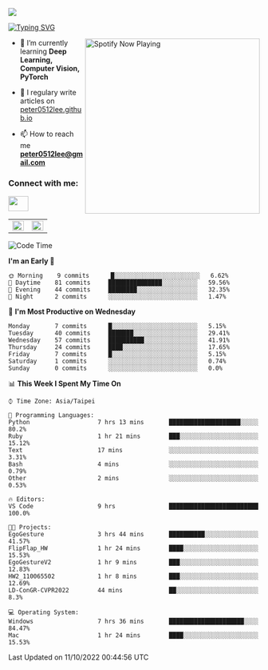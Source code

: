 ![](https://komarev.com/ghpvc/?username=peter0512lee&color=ff69b4)

[![Typing SVG](https://readme-typing-svg.herokuapp.com?color=F742BA&size=22&lines=Hi!+I'm+JYL)](https://git.io/typing-svg)

[<img src="https://spotify-now-playing.peter0512lee.vercel.app/api/spotify-playing" alt="Spotify Now Playing" width="350" align="right" />](https://open.spotify.com/user/21iyoswqgnkoe7peuesmqnhgy)

- 🌱 I’m currently learning **Deep Learning, Computer Vision, PyTorch**

- 📝 I regulary write articles on [peter0512lee.github.io](https://peter0512lee.github.io/)

- 📫 How to reach me **peter0512lee@gmail.com**

<h3 align="left">Connect with me:</h3>
<p align="left">
<a href="https://linkedin.com/in/jie-ying-li-b43a1416b" target="blank"><img align="center" src="https://raw.githubusercontent.com/rahuldkjain/github-profile-readme-generator/master/src/images/icons/Social/linked-in-alt.svg" height="30" width="40" /></a>
<!-- <a href="https://fb.com/peter0512lee" target="blank"><img align="center" src="https://raw.githubusercontent.com/rahuldkjain/github-profile-readme-generator/master/src/images/icons/Social/facebook.svg" alt="peter0512lee" height="30" width="40" /></a> -->
<!-- <a href="https://instagram.com/etiquette_ying" target="blank"><img align="center" src="https://raw.githubusercontent.com/rahuldkjain/github-profile-readme-generator/master/src/images/icons/Social/instagram.svg" alt="etiquette_ying" height="30" width="40" /></a> -->
<!-- <a href="https://medium.com/@peter0512lee" target="blank"><img align="center" src="https://raw.githubusercontent.com/rahuldkjain/github-profile-readme-generator/master/src/images/icons/Social/medium.svg" alt="@peter0512lee" height="30" width="40" /></a> -->
</p>

<table><tr><td valign="top" width="50%">

<img src="https://github-readme-stats.vercel.app/api?username=peter0512lee&hide_border=true&show_icons=true&locale=en" align="left" style="width: 100%" />

</td><td valign="top" width="50%">

<img src="https://github-readme-stats.vercel.app/api/top-langs?username=peter0512lee&hide_border=true&show_icons=true&locale=en&layout=compact" align="left" style="width: 100%" />

</td></tr></table>  

<!--START_SECTION:waka-->
![Code Time](http://img.shields.io/badge/Code%20Time-813%20hrs%2032%20mins-blue)

**I'm an Early 🐤** 

```text
🌞 Morning    9 commits      █░░░░░░░░░░░░░░░░░░░░░░░░   6.62% 
🌆 Daytime    81 commits     ███████████████░░░░░░░░░░   59.56% 
🌃 Evening    44 commits     ████████░░░░░░░░░░░░░░░░░   32.35% 
🌙 Night      2 commits      ░░░░░░░░░░░░░░░░░░░░░░░░░   1.47%

```
📅 **I'm Most Productive on Wednesday** 

```text
Monday       7 commits      █░░░░░░░░░░░░░░░░░░░░░░░░   5.15% 
Tuesday      40 commits     ███████░░░░░░░░░░░░░░░░░░   29.41% 
Wednesday    57 commits     ██████████░░░░░░░░░░░░░░░   41.91% 
Thursday     24 commits     ████░░░░░░░░░░░░░░░░░░░░░   17.65% 
Friday       7 commits      █░░░░░░░░░░░░░░░░░░░░░░░░   5.15% 
Saturday     1 commits      ░░░░░░░░░░░░░░░░░░░░░░░░░   0.74% 
Sunday       0 commits      ░░░░░░░░░░░░░░░░░░░░░░░░░   0.0%

```


📊 **This Week I Spent My Time On** 

```text
⌚︎ Time Zone: Asia/Taipei

💬 Programming Languages: 
Python                   7 hrs 13 mins       ████████████████████░░░░░   80.2% 
Ruby                     1 hr 21 mins        ███░░░░░░░░░░░░░░░░░░░░░░   15.12% 
Text                     17 mins             ░░░░░░░░░░░░░░░░░░░░░░░░░   3.31% 
Bash                     4 mins              ░░░░░░░░░░░░░░░░░░░░░░░░░   0.79% 
Other                    2 mins              ░░░░░░░░░░░░░░░░░░░░░░░░░   0.53%

🔥 Editors: 
VS Code                  9 hrs               █████████████████████████   100.0%

🐱‍💻 Projects: 
EgoGesture               3 hrs 44 mins       ██████████░░░░░░░░░░░░░░░   41.57% 
FlipFlap_HW              1 hr 24 mins        ████░░░░░░░░░░░░░░░░░░░░░   15.53% 
EgoGestureV2             1 hr 9 mins         ███░░░░░░░░░░░░░░░░░░░░░░   12.83% 
HW2_110065502            1 hr 8 mins         ███░░░░░░░░░░░░░░░░░░░░░░   12.69% 
LD-ConGR-CVPR2022        44 mins             ██░░░░░░░░░░░░░░░░░░░░░░░   8.3%

💻 Operating System: 
Windows                  7 hrs 36 mins       █████████████████████░░░░   84.47% 
Mac                      1 hr 24 mins        ████░░░░░░░░░░░░░░░░░░░░░   15.53%

```


 Last Updated on 11/10/2022 00:44:56 UTC
<!--END_SECTION:waka-->


<!--
**peter0512lee/peter0512lee** is a ✨ _special_ ✨ repository because its `README.md` (this file) appears on your GitHub profile.

